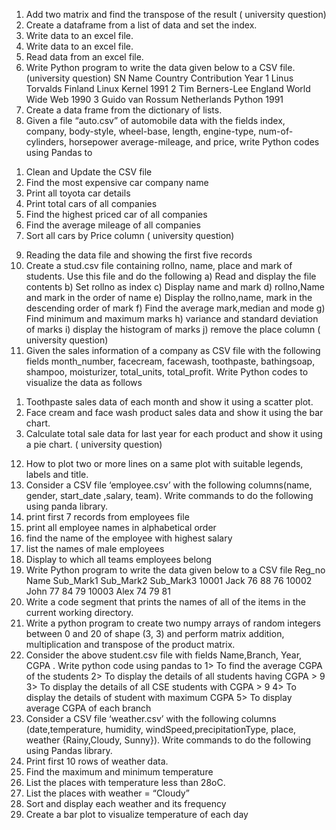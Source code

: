 1.	Add two matrix and find the transpose of the result ( university question)
2.	Create a dataframe from a list of data and set the index.
3.	Write data to an excel file.
4.	Write data to an excel file.
5.	Read data from an excel file.
6.	Write Python program to write the data given below to a CSV file.(university question)
  SN   Name               Country       Contribution Year
  1    Linus Torvalds     Finland       Linux Kernel 1991
  2    Tim Berners-Lee    England       World Wide Web 1990
  3    Guido van Rossum   Netherlands   Python 1991
7.   Create a data frame from the dictionary of lists.
8.   Given a file “auto.csv” of automobile data with the fields index, company,
body-style, wheel-base, length, engine-type, num-of-cylinders, horsepower
average-mileage, and price, write Python codes using Pandas to
1) Clean and Update the CSV file
2) Find the most expensive car company name
3) Print all toyota car details
4) Print total cars of all companies
5) Find the highest priced car of all companies
6) Find the average mileage of all companies
7) Sort all cars by Price column ( university question)
9.	Reading the data file and showing the first five records
10.	Create a stud.csv file containing rollno, name, place and mark of students. Use this file and do the following
a) Read and display the file contents
b) Set rollno as index
c) Display name and mark
d) rollno,Name and mark in the order of name
e) Display the rollno,name, mark in the descending order of mark
f) Find the average mark,median and mode
g) Find minimum and maximum marks
h) variance and standard deviation of marks
i) display the histogram of marks
j) remove the place column ( university question)
11.	Given the sales information of a company as CSV file with the following fields month_number, facecream, facewash, toothpaste, bathingsoap, shampoo, moisturizer, total_units, total_profit. Write Python codes to visualize the data as follows
1) Toothpaste sales data of each month and show it using a scatter plot.
2) Face cream and face wash product sales data and show it using the bar chart.
3) Calculate total sale data for last year for each product and show it using a pie chart. ( university question)
12.	How to plot two or more lines on a same plot with suitable legends, labels and title.
13.	Consider a CSV file ‘employee.csv’ with the following columns(name, gender, start_date ,salary, team). Write commands to do the following using panda library.
1. print first 7 records from employees file
2. print all employee names in alphabetical order
3. find the name of the employee with highest salary
4. list the names of male employees
5. Display to which all teams employees belong
14.	Write Python program to write the data given below to a CSV file
Reg_no Name Sub_Mark1 Sub_Mark2 Sub_Mark3
10001  Jack 76        88         76
10002  John 77        84         79
10003  Alex 74        79         81
15.	Write a code segment that prints the names of all of the items in the current working directory.
16.	Write a python program to create two numpy arrays of random integers between 0 and 20 of shape (3, 3) and perform matrix addition, multiplication and transpose of the product matrix.
17.	Consider the above student.csv file with fields Name,Branch, Year, CGPA . Write python code using pandas to 
1> To find the average CGPA of the students
2> To display the details of all students having CGPA > 9
3> To display the details of all CSE students with CGPA > 9
4> To display the details of student with maximum CGPA
5> To display average CGPA of each branch
18.	Consider a CSV file ‘weather.csv’ with the following columns (date,temperature, humidity, windSpeed,precipitationType, place, weather {Rainy,Cloudy, Sunny}). Write commands to do the following using Pandas library.
1. Print first 10 rows of weather data.
2. Find the maximum and minimum temperature
3. List the places with temperature less than 28oC.
4. List the places with weather = “Cloudy”
5. Sort and display each weather and its frequency
6. Create a bar plot to visualize temperature of each day

